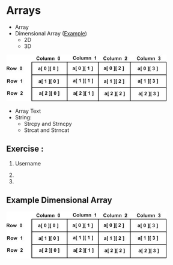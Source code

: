 # Arrays

- Array 
- Dimensional Array ([Example](#example-dimensional-array))
  - 2D
  - 3D
  
![Dimensional Array](/assets/two_dimensional_arrays.jpg)

- Array Text
- String:
  - Strcpy and Strncpy 
  - Strcat and Strncat

## Exercise :

1. Username

2. 

3. 

<h2 id="example-dimensional-array">Example Dimensional Array</h2>

![Dimensional Array](/assets/two_dimensional_arrays.jpg)
